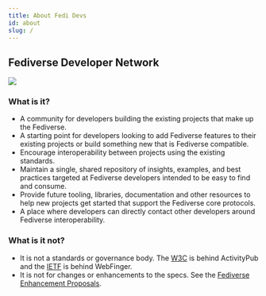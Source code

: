 ```yaml
---
title: About Fedi Devs
id: about
slug: /
---
```


## Fediverse Developer Network

<img src="/img/fedidevs-concept.svg"/>

### What is it?

- A community for developers building the existing projects that make up the Fediverse.
- A starting point for developers looking to add Fediverse features to their existing projects or build something new that is Fediverse compatible.
- Encourage interoperability between projects using the existing standards.
- Maintain a single, shared repository of insights, examples, and best practices targeted at Fediverse developers intended to be easy to find and consume.
- Provide future tooling, libraries, documentation and other resources to help new projects get started that support the Fediverse core protocols.
- A place where developers can directly contact other developers around Fediverse interoperability.

### What is it not?

- It is not a standards or governance body. The [W3C](https://www.w3.org/TR/activitypub) is behind ActivityPub and the [IETF](https://www.rfc-editor.org/rfc/rfc7033) is behind WebFinger.
- It is not for changes or enhancements to the specs. See the [Fediverse Enhancement Proposals](https://codeberg.org/fediverse/fep).
